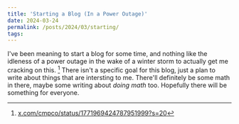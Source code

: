 ```yaml
---
title: 'Starting a Blog (In a Power Outage)'
date: 2024-03-24
permalink: /posts/2024/03/starting/
tags:
---
```


I've been meaning to start a blog for some time, and nothing like the idleness of a power outage in the wake of a winter storm to actually get me cracking on this. [^1] There isn't a specific goal for this blog, just a plan to write about things that are intersting to me. There'll definitely be some math in there, maybe some writing about _doing math_ too. Hopefully there will be something for everyone. 

[^1]: [x.com/cmpco/status/1771969424787951999?s=20](https://x.com/cmpco/status/1771969424787951999?s=20)
